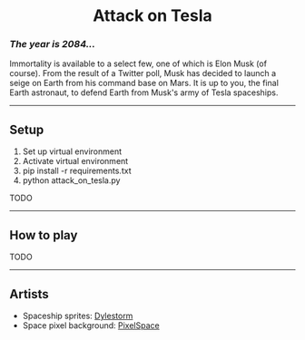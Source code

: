 <h1 align=center><b>Attack on Tesla</b></h1>

### *The year is 2084...*

Immortality is available to a select few, one of which is Elon Musk (of course). From the result of a Twitter poll, Musk has decided to launch a seige on Earth from his command base on Mars. It is up to you, the final Earth astronaut, to defend Earth from Musk's army of Tesla spaceships. 

---

## Setup

1. Set up virtual environment
2. Activate virtual environment
3. pip install -r requirements.txt
4. python attack_on_tesla.py

TODO

---

## How to play
TODO


---

## Artists

- Spaceship sprites: [Dylestorm](https://livingtheindie.itch.io/)
- Space pixel background: [PixelSpace](https://github.com/Deep-Fold/PixelSpace)
